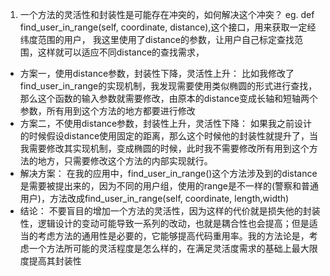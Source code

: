 1. 一个方法的灵活性和封装性是可能存在冲突的，如何解决这个冲突？
eg. def find_user_in_range(self, coordinate, distance),这个接口，用来获取一定经纬度范围的用户，
我这里使用了distance的参数，让用户自己标定查找范围，这样就可以适应不同distance的查找需求，
- 方案一，使用distance参数，封装性下降，灵活性上升：
比如我修改了find_user_in_range的实现机制，我发现需要使用类似椭圆的形式进行查找，那么这个函数的输入参数就需要修改，由原本的distance变成长轴和短轴两个参数，所有用到这个方法的地方都要进行修改
- 方案二，不使用distance参数，封装性上升，灵活性下降：
如果我之前设计的时候假设distance使用固定的距离，那么这个时候他的封装性就提升了，当我需要修改其实现机制，变成椭圆的时候，此时我不需要修改所有用到这个方法的地方，只需要修改这个方法的内部实现就行。
- 解决方案：
在我的应用中，find_user_in_range()这个方法涉及到的distance是需要被提出来的，因为不同的用户组，使用的range是不一样的(警察和普通用户)，方法改成find_user_in_range(self, coordinate, length,width)
- 结论：
不要盲目的增加一个方法的灵活性，因为这样的代价就是损失他的封装性，逻辑设计的变动可能导致一系列的改动，也就是耦合性也会提高；但是适当的考虑方法的通用性是必要的，它能够提高代码重用率。我的方法论是，考虑一个方法所可能的灵活程度是怎么样的，在满足灵活度需求的基础上最大限度提高其封装性
